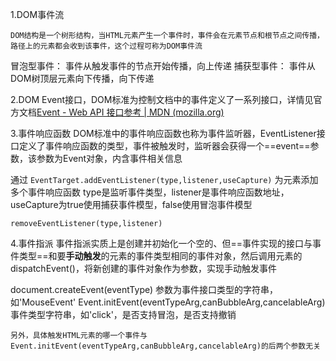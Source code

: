 1.DOM事件流

	DOM结构是一个树形结构，当HTML元素产生一个事件时，事件会在元素节点和根节点之间传播，路径上的元素都会收到该事件，这个过程可称为DOM事件流

冒泡型事件：
	事件从触发事件的节点开始传播，向上传递
捕获型事件：
	事件从DOM树顶层元素向下传播，向下传递

2.DOM Event接口，DOM标准为控制文档中的事件定义了一系列接口，详情见官方文档[Event - Web API 接口参考 | MDN (mozilla.org)](https://developer.mozilla.org/zh-CN/docs/Web/API/Event)

3.事件响应函数
	DOM标准中的事件响应函数也称为事件监听器，EventListener接口定义了事件响应函数的类型，事件被触发时，监听器会获得一个==event==参数，该参数为Event对象，内含事件相关信息
		
通过 `EventTarget.addEventListener(type,listener,useCapture)` 为元素添加多个事件响应函数
	type是监听事件类型，listener是事件响应函数地址，useCapture为true使用捕获事件模型，false使用冒泡事件模型
	
`removeEventListener(type,listener)`

4.事件指派
	事件指派实质上是创建并初始化一个空的、但==事件实现的接口与事件类型==和要**手动触发**的元素的事件类型相同的事件对象，然后调用元素的dispatchEvent()，将新创建的事件对象作为参数，实现手动触发事件

document.createEvent(eventType)
参数为事件接口类型的字符串，如'MouseEvent'
Event.initEvent(eventTypeArg,canBubbleArg,cancelableArg)
事件类型字符串，如'click'，是否支持冒泡，是否支持撤销

	另外，具体触发HTML元素的哪一个事件与Event.initEvent(eventTypeArg,canBubbleArg,cancelableArg)的后两个参数无关
